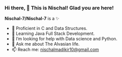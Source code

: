 ### Hi there, 👋 This is Nischal! Glad you are here!


**Nischal-7/Nischal-7** is a ✨ 

- 🔭 Proficient in C and Data Structures.
- 🌱 Learning Java Full Stack Development.
- 🤔 I’m looking for help with Data science and Python.
- 💬 Ask me about The Alvasian life.
- 📫 Reach me: nischalmadikir10@gmail.com

